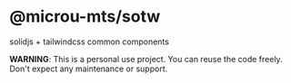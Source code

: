 # @microu-mts/sotw

solidjs + tailwindcss common components

**WARNING**: This is a personal use project. You can reuse the code freely. Don't expect any maintenance or support.
